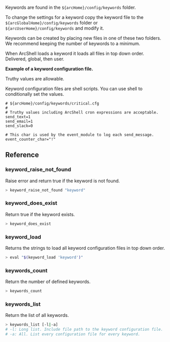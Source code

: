 Keywords are found in the ```${arcHome}/config/keywords``` folder.

To change the settings for a keyword copy the keyword file to the ```${arcGlobalHome}/config/keywords``` folder or ```${arcUserHome}/config/keywords``` and modify it. 

Keywords can be created by placing new files in one of these two folders. We recommend keeping the number of keywords to a minimum.

When ArcShell loads a keyword it loads all files in top down order. Delivered, global, then user.

**Example of a keyword configuration file.**

Truthy values are allowable. 

Keyword configuration files are shell scripts. You can use shell to conditionally set the values.

```
# ${arcHome}/config/keywords/critical.cfg
#
# Truthy values including ArcShell cron expressions are acceptable.
send_text=1
send_email=1
send_slack=0

# This char is used by the event_module to log each send_message.
event_counter_char="!"
```



## Reference


### keyword_raise_not_found
Raise error and return true if the keyword is not found.
```bash
> keyword_raise_not_found "keyword"
```

### keyword_does_exist
Return true if the keyword exists.
```bash
> keyword_does_exist
```

### keyword_load
Returns the strings to load all keyword configuration files in top down order.
```bash
> eval "$(keyword_load 'keyword')"
```

### keywords_count
Return the number of defined keywords.
```bash
> keywords_count
```

### keywords_list
Return the list of all keywords.
```bash
> keywords_list [-l|-a]
# -l: Long list. Include file path to the keyword configuration file.
# -a: All. List every configuration file for every keyword.
```


